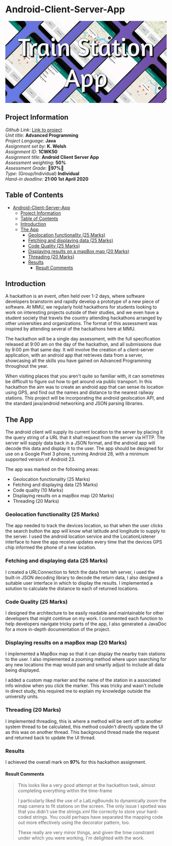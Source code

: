 # Android-Client-Server-App
![Cover image of the project](https://raw.githubusercontent.com/teobot/Android-Client-Server-App/main/banner-main.png)

## Project Information
*Github Link*: [Link to project](https://github.com/teobot/Android-Client-Server-App)  
*Unit title*: **Advanced Programming**  
*Project Language*: **Java**  
*Assignment set by*: **K. Welsh**  
*Assignment ID*: **1CWK50**  
*Assignment title*: **Android Client Server App**  
*Assessment weighting*: **50%**  
*Assessment Grade*: **🌟97%🌟**   
*Type*: (Group/Individual) **Individual**  
*Hand-in deadline*: **21:00 1st April 2020**  

## Table of Contents
- [Android-Client-Server-App](#android-client-server-app)
  - [Project Information](#project-information)
  - [Table of Contents](#table-of-contents)
  - [Introduction](#introduction)
  - [The App](#the-app)
    - [Geolocation functionality (25 Marks)](#geolocation-functionality-25-marks)
    - [Fetching and displaying data (25 Marks)](#fetching-and-displaying-data-25-marks)
    - [Code Quality (25 Marks)](#code-quality-25-marks)
    - [Displaying results on a mapBox map (20 Marks)](#displaying-results-on-a-mapbox-map-20-marks)
    - [Threading (20 Marks)](#threading-20-marks)
    - [Results](#results)
      - [Result Comments](#result-comments)

## Introduction
A hackathon is an event, often held over 1-2 days, where software developers brainstorm and rapidly
develop a prototype of a new piece of software. At MMU, we regularly hold hackathons for students
looking to work on interesting projects outside of their studies, and we even have a student society
that travels the country attending hackathons arranged by other universities and organizations. The
format of this assessment was inspired by attending several of the hackathons here at MMU.

The hackathon will be a single day assessment, with the full specification released at
9:00 am on the day of the hackathon, and all submissions due by 9:00 pm that same day. It will
involve the creation of a client-server application, with an android app that retrieves data from a
server, showcasing all the skills you have gained on Advanced Programming throughout the year.

When visiting places that you aren't quite so familiar with, it can sometimes be difficult to figure out
how to get around via public transport. In this hackathon the aim was to create an android app that can sense its
location using GPS, and find out the names and distance to the nearest railway stations. This project will be
incorporating the android geolocation API, and the standard java/android networking and JSON
parsing libraries.

## The App
The android client will supply its current location to the server by placing it the query string of a
URL that it shall request from the server via HTTP. The server will supply data back in a JSON
format, and the android app will decode this data and display it to the user. The app
should be designed for use on a Google Pixel 3 phone, running Android 28, with a minimum
supported version of Android 23.

The app was marked on the following areas:
- Geolocation functionality (25 Marks)
- Fetching and displaying data (25 Marks)
- Code quality (10 Marks)
- Displaying results on a mapBox map (20 Marks)
- Threading (20 Marks)

### Geolocation functionality (25 Marks)
The app needed to track the devices location, so that when the user clicks the search button the app will know what latitude and longitude to supply to the server. I used the android location service and the LocationListener interface to have the app receive updates every time that the devices GPS chip informed the phone of a new location.

### Fetching and displaying data (25 Marks)
I created a URLConnection to fetch the data from teh server, i used the built-in JSON decoding library to decode the return data, I also designed a suitable user interface in which to display the results. I implemented a solution to calculate the distance to each of returned locations.

### Code Quality (25 Marks)
I designed the architecture to be easily readable and maintainable for other developers that might continue on my work. I commented each function to help developers navigate tricky parts of the app, I also generated a JavaDoc for a more in-depth documentation of the project.

### Displaying results on a mapBox map (20 Marks)
I implemented a MapBox map so that it can display the nearby train stations to the user. I also implemented a zooming method where upon searching for any new locations the map would pan and smartly adjust to include all data being displayed.

I added a custom map marker and the name of the station in a associated info window when you click the marker. This was tricky and wasn't include in direct study, this required me to explain my knowledge outside the university units.

### Threading (20 Marks)
I implemented threading, this is where a method will be sent off to another system thread to be calculated, this method couldn't directly update the UI as this was on another thread. This background thread made the request and returned back to update the UI thread.

### Results
I achieved the overall mark on **97%** for this hackathon assignment. 
#### Result Comments
>This looks like a very good attempt at the hackathon task, almost completing everything within the time-frame
> 
> I particularly liked the use of a LatLngBounds to dynamically zoom the map camera to fit stations on the screen.
The only issue I spotted was that you didn't use the strings.xml file correctly to store your hard-coded strings.
You could perhaps have separated the mapping code out more effectively using the decorator pattern, too.
> 
> These really are very minor things, and given the time constraint under which you were working, I'm delighted
with the work.
